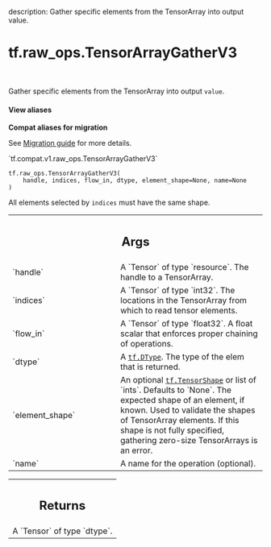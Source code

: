 description: Gather specific elements from the TensorArray into output value.

<div itemscope itemtype="http://developers.google.com/ReferenceObject">
<meta itemprop="name" content="tf.raw_ops.TensorArrayGatherV3" />
<meta itemprop="path" content="Stable" />
</div>

# tf.raw_ops.TensorArrayGatherV3

<!-- Insert buttons and diff -->

<table class="tfo-notebook-buttons tfo-api nocontent" align="left">

</table>



Gather specific elements from the TensorArray into output `value`.

<section class="expandable">
  <h4 class="showalways">View aliases</h4>
  <p>
<b>Compat aliases for migration</b>
<p>See
<a href="https://www.tensorflow.org/guide/migrate">Migration guide</a> for
more details.</p>
<p>`tf.compat.v1.raw_ops.TensorArrayGatherV3`</p>
</p>
</section>

<pre class="devsite-click-to-copy prettyprint lang-py tfo-signature-link">
<code>tf.raw_ops.TensorArrayGatherV3(
    handle, indices, flow_in, dtype, element_shape=None, name=None
)
</code></pre>



<!-- Placeholder for "Used in" -->

All elements selected by `indices` must have the same shape.

<!-- Tabular view -->
 <table class="responsive fixed orange">
<colgroup><col width="214px"><col></colgroup>
<tr><th colspan="2"><h2 class="add-link">Args</h2></th></tr>

<tr>
<td>
`handle`
</td>
<td>
A `Tensor` of type `resource`. The handle to a TensorArray.
</td>
</tr><tr>
<td>
`indices`
</td>
<td>
A `Tensor` of type `int32`.
The locations in the TensorArray from which to read tensor elements.
</td>
</tr><tr>
<td>
`flow_in`
</td>
<td>
A `Tensor` of type `float32`.
A float scalar that enforces proper chaining of operations.
</td>
</tr><tr>
<td>
`dtype`
</td>
<td>
A <a href="../../tf/dtypes/DType.md"><code>tf.DType</code></a>. The type of the elem that is returned.
</td>
</tr><tr>
<td>
`element_shape`
</td>
<td>
An optional <a href="../../tf/TensorShape.md"><code>tf.TensorShape</code></a> or list of `ints`. Defaults to `None`.
The expected shape of an element, if known. Used to
validate the shapes of TensorArray elements. If this shape is not
fully specified, gathering zero-size TensorArrays is an error.
</td>
</tr><tr>
<td>
`name`
</td>
<td>
A name for the operation (optional).
</td>
</tr>
</table>



<!-- Tabular view -->
 <table class="responsive fixed orange">
<colgroup><col width="214px"><col></colgroup>
<tr><th colspan="2"><h2 class="add-link">Returns</h2></th></tr>
<tr class="alt">
<td colspan="2">
A `Tensor` of type `dtype`.
</td>
</tr>

</table>


